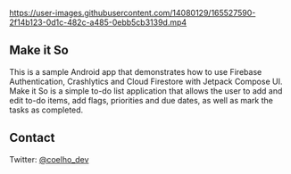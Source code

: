 

https://user-images.githubusercontent.com/14080129/165527590-2f14b123-0d1c-482c-a485-0ebb5cb3139d.mp4

## Make it So

This is a sample Android app that demonstrates how to use Firebase Authentication, Crashlytics and Cloud Firestore with Jetpack Compose UI. Make it So is a simple to-do list application that allows the user to add and edit to-do items, add flags, priorities and due dates, as well as mark the tasks as completed.

## Contact

Twitter: [@coelho_dev](https://twitter.com/coelho_dev)
